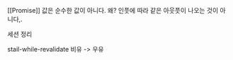 [[Promise]] 값은 순수한 값이 아니다.  왜? 인풋에 따라 같은 아웃풋이 나오는 것이 아니다,. 

세션 정리 

stail-while-revalidate 비유 -> 우유